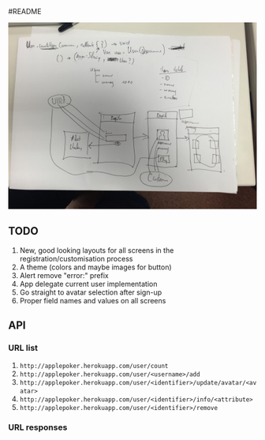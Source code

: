 #README

![First](https://raw.githubusercontent.com/morganwilde/applepoker/master/documentation/doc-one.png)

## TODO

1. New, good looking layouts for all screens in the registration/customisation process
2. A theme (colors and maybe images for button)
3. Alert remove "error:" prefix
4. App delegate current user implementation
5. Go straight to avatar selection after sign-up
6. Proper field names and values on all screens

## API

### URL list

1. `http://applepoker.herokuapp.com/user/count`
2. `http://applepoker.herokuapp.com/user/<username>/add`
3. `http://applepoker.herokuapp.com/user/<identifier>/update/avatar/<avatar>`
3. `http://applepoker.herokuapp.com/user/<identifier>/info/<attribute>`
4. `http://applepoker.herokuapp.com/user/<identifier>/remove`

### URL responses
